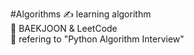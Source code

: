 #Algorithms
✍ learning algorithm</br>
🎂 BAEKJOON & LeetCode</br>
📘 refering to "Python Algorithm Interview" 